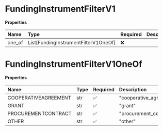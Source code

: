 # FundingInstrumentFilterV1

**Properties**

| Name   | Type                                 | Required | Description |
| :----- | :----------------------------------- | :------- | :---------- |
| one_of | List[FundingInstrumentFilterV1OneOf] | ❌       |             |

# FundingInstrumentFilterV1OneOf

**Properties**

| Name                 | Type | Required | Description             |
| :------------------- | :--- | :------- | :---------------------- |
| COOPERATIVEAGREEMENT | str  | ✅       | "cooperative_agreement" |
| GRANT                | str  | ✅       | "grant"                 |
| PROCUREMENTCONTRACT  | str  | ✅       | "procurement_contract"  |
| OTHER                | str  | ✅       | "other"                 |

<!-- This file was generated by liblab | https://liblab.com/ -->
